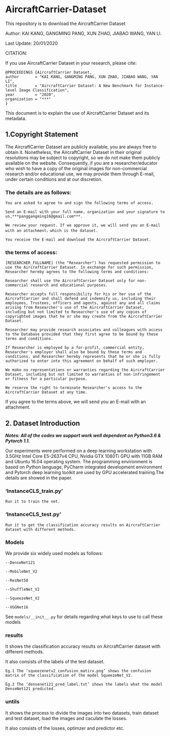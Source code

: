 # AircraftCarrier-Dataset

This repository is to download the AircraftCarrier Dataset

Author: KAI KANG, GANGMING PANG, XUN ZHAO, JIABAO WANG, YAN LI.

Last Update: 20/01/2020

CITATION:

If you use AircraftCarrier Dataset in your research, please cite:

	@PROCEEDINGS {AircraftCarrier Dataset,
	author       = "KAI KANG, GANGMING PANG, XUN ZHAO, JIABAO WANG, YAN LI",
	title        = "AircraftCarrier Dataset: A New Benchmark for Instance-level Image Classification",
	year         = "2020",
	organization = "***"
	}
	
This document is to explain the use of AircraftCarrier Dataset and its metadata.

## 1.Copyright Statement

  The AircraftCarrier Dataset are publicly available, you are always free to obtain it. Nonetheless, the AircraftCarrier Dataset in their original resolutions may be subject to copyright, so we do not make them publicly available on the website.
Consequently, if you are a researcher/educator who wish to have a copy of the original images for non-commercial research and/or educational use, we may provide them through E-mail, under certain conditions and at our discretion. 

### The details are as follows:

    You are asked to agree to and sign the following terms of access.
 
    Send an E-mail with your full name, organization and your signature to us,***panggangming16@gmail.com***.

    We review your request. If we approve it, we will send you an E-mail with an attachment，which is the dataset.

    You receive the E-mail and download the AircraftCarrier Dataset.

### the terms of access:

    [RESEARCHER_FULLNAME] (the "Researcher") has requested permission to use the AircraftCarrier Dataset. In exchange for such permission, Researcher hereby agrees to the following terms and conditions:
  
    Researcher shall use the AircraftCarrier Dataset only for non-commercial research and educational purposes.
  
    Researcher accepts full responsibility for his or her use of the AircraftCarrier and shall defend and indemnify us, including their employees, Trustees, officers and agents, against any and all claims arising from Researcher's use of the AircraftCarrier Dataset, including but not limited to Researcher's use of any copies of copyrighted images that he or she may create from the AircraftCarrier Dataset.
  
    Researcher may provide research associates and colleagues with access to the Database provided that they first agree to be bound by these terms and conditions.
  
    If Researcher is employed by a for-profit, commercial entity, Researcher's employer shall also be bound by these terms and conditions, and Researcher hereby represents that he or she is fully authorized to enter into this agreement on behalf of such employer.
  
    We make no representations or warranties regarding the AircraftCarrier Dataset, including but not limited to warranties of non-infringement or fitness for a particular purpose.
  
    We reserve the right to terminate Researcher's access to the AircraftCarrier Dataset at any time.
  
  If you agree to the terms above, we will send you an E-mail with an attachment.
  
## 2. Dataset Introduction
  
  ***Notes: All of the codes we support work well dependent on Python3.6 & Pytorch 1.1.***
  
Our experiments were performed on a deep learning workstation with 3.5GHz Intel Core E5-2637v4 CPU, Nvidia GTX 1080Ti GPU with 11GB RAM and Ubuntu 16.04 operating system. The programming environment is based on Python language, PyCharm integrated development environment and Pytorch deep learning toolkit are used by GPU accelerated training.The details are showed in the paper.
  
  ### ‘InstanceCLS_train.py’
  
    Run it to train the net.
    
  ### ‘InstanceCLS_test.py’
  
    Run it to get the classification accuracy results on AircraftCarrier dataset with different methods. 
    
  ### Models
  
  We provide six widely used models as follows:
    
    --DenseNet121
    
    --MobileNet_V2
    
    --ResNet50
    
    --ShuffleNet_V2
    
    --SqueezeNet_V2
    
    --VGGNet16
    
  See `models/__init__.py` for details regarding what keys to use to call these models
    
  ### results
  
  It shows the classification accuracy results on AircraftCarrier dataset with different methods. 
    
  It also consists of the labels of the test dataset.
    
    Eg.1 The ‘squeezenetv2_confusion_matirx.png’ shows the confusion matrix of the classification of the model SqueezeNet_V2. 
    
    Eg.2 The ‘densenet121_pred_label.txt’ shows the labels what the model DenseNet121 predicted.
    
  ### untils
  
  It shows the process to divide the images into two datasets, train dataset and test dataset, load the images and caculate the losses. 
    
  It also consists of the losses, optimzer and predictor etc.
 
